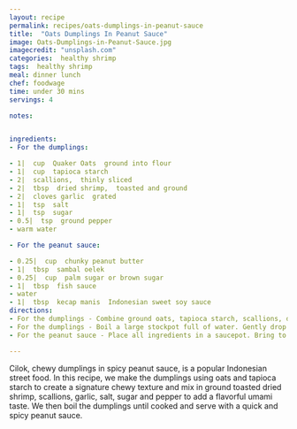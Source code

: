 ```yaml
---
layout: recipe
permalink: recipes/oats-dumplings-in-peanut-sauce
title:  "Oats Dumplings In Peanut Sauce"
image: Oats-Dumplings-in-Peanut-Sauce.jpg
imagecredit: "unsplash.com"
categories:  healthy shrimp
tags:  healthy shrimp
meal: dinner lunch
chef: foodwage
time: under 30 mins
servings: 4

notes:


ingredients:
- For the dumplings:

- 1|  cup  Quaker Oats  ground into flour
- 1|  cup  tapioca starch
- 2|  scallions,  thinly sliced
- 2|  tbsp  dried shrimp,  toasted and ground
- 2|  cloves garlic  grated
- 1|  tsp  salt
- 1|  tsp  sugar
- 0.5|  tsp  ground pepper
- warm water

- For the peanut sauce:

- 0.25|  cup  chunky peanut butter
- 1|  tbsp  sambal oelek
- 0.25|  cup  palm sugar or brown sugar
- 1|  tbsp  fish sauce
- water
- 1|  tbsp  kecap manis  Indonesian sweet soy sauce
directions:
- For the dumplings - Combine ground oats, tapioca starch, scallions, dried shrimp, garlic, salt, sugar and ground pepper in a mixing bowl. Add water in batches and work into the dough until no longer sticky. You may not need to use all the water. If you end up with a runny dough, fix it by adding equal amounts of oat flour and tapioca starch. Shape into 32 balls.
- For the dumplings - Boil a large stockpot full of water. Gently drop the dough into the boiling water. Once the dumplings float to the surface, cook for another 2 minutes, then remove with a slotted spoon. Serve immediately with peanut sauce.
- For the peanut sauce - Place all ingredients in a saucepot. Bring to a boil over medium heat, stirring until the mixture is combined.

---
```


Cilok, chewy dumplings in spicy peanut sauce, is a popular Indonesian street food. In this recipe, we make the dumplings using oats and tapioca starch to create a signature chewy texture and mix in ground toasted dried shrimp, scallions, garlic, salt, sugar and pepper to add a flavorful umami taste. We then boil the dumplings until cooked and serve with a quick and spicy peanut sauce.